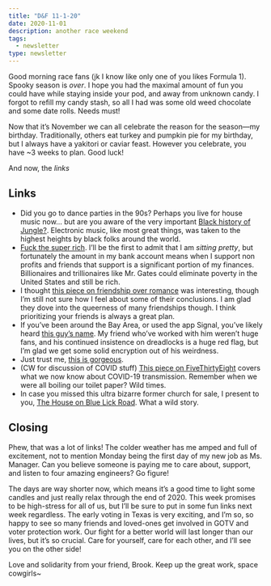 ```yaml
---
title: "D&F 11-1-20"
date: 2020-11-01
description: another race weekend
tags:
  - newsletter
type: newsletter
---
```


Good morning race fans (jk I know like only one of you likes Formula 1). Spooky season is _over_. I hope you had the maximal amount of fun you could have while staying inside your pod, and away from unknown candy. I forgot to refill my candy stash, so all I had was some old weed chocolate and some date rolls. Needs must! 

Now that it’s November we can all celebrate the reason for the season—my birthday. Traditionally, others eat turkey and pumpkin pie for my birthday, but I always have a yakitori or caviar feast. However you celebrate, you have ~3 weeks to plan. Good luck!


And now, the _links_

## Links

- Did you go to dance parties in the 90s? Perhaps you live for house music now... but are you aware of the very important [Black history of Jungle?](https://mixmag.net/feature/the-gentrification-of-jungle). Electronic music, like most great things, was taken to the highest heights by black folks around the world.
- [Fuck the super rich](http://www.stilldrinking.org/the-problem-with-bill-gates). I’ll be the first to admit that I am _sitting pretty_, but fortunately the amount in my bank account means when I support non profits and friends that support is a significant portion of my finances. Billionaires and trillionaires like Mr. Gates could eliminate poverty in the United States and still be rich. 
- I thought [this piece on friendship over romance](https://www.theatlantic.com/family/archive/2020/10/people-who-prioritize-friendship-over-romance/616779/) was interesting, though I’m still not sure how I feel about some of their conclusions. I am glad they dove into the queerness of many friendships though. I think prioritizing your friends is always a great plan.
- If you’ve been around the Bay Area, or used the app Signal, you’ve likely heard [this guy’s name](https://www.newyorker.com/magazine/2020/10/26/taking-back-our-privacy/amp). My friend who’ve worked with him weren’t huge fans, and his continued insistence on dreadlocks is a huge red flag, but I’m glad we get some solid encryption out of his weirdness.
- Just trust me, [this is gorgeous](https://www.designboom.com/art/motoi-yamamoto-salt-floating-garden-labyrinth-aigues-mortes-france-05-23-2016/).
- (CW for discussion of COVID stuff) [This piece on FiveThirtyEight](https://fivethirtyeight.com/features/what-a-summer-of-covid-19-taught-scientists-about-indoor-vs-outdoor-transmission/) covers what we now know about COVID-19 transmission. Remember when we were all boiling our toilet paper? Wild times.
- In case you missed this ultra bizarre former church for sale, I present to you, [The House on Blue Lick Road](https://waxy.org/2020/10/the-house-on-blue-lick-road/). What a wild story.

## Closing

Phew, that was a lot of links! The colder weather has me amped and full of excitement, not to mention Monday being the first day of my new job as Ms. Manager. Can you believe someone is paying me to care about, support, and listen to four amazing engineers? Go figure! 

The days are way shorter now, which means it’s a good time to light some candles and just really relax through the end of 2020. This week promises to be high-stress for all of us, but I’ll be sure to put in some fun links next week regardless. The early voting in Texas is very exciting, and I’m so, so happy to see so many friends and loved-ones get involved in GOTV and voter protection work. Our fight for a better world will last longer than our lives, but it’s so crucial. Care for yourself, care for each other, and I’ll see you on the other side!

Love and solidarity from your friend, Brook. Keep up the great work, space cowgirls~